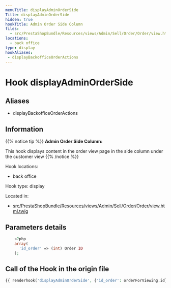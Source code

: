 ```yaml
---
menuTitle: displayAdminOrderSide
Title: displayAdminOrderSide
hidden: true
hookTitle: Admin Order Side Column
files:
  - src/PrestaShopBundle/Resources/views/Admin/Sell/Order/Order/view.html.twig
locations:
  - back office
type: display
hookAliases:
 - displayBackofficeOrderActions
---
```


# Hook displayAdminOrderSide

## Aliases
 
 - displayBackofficeOrderActions

## Information

{{% notice tip %}}
**Admin Order Side Column:** 

This hook displays content in the order view page in the side column under the customer view
{{% /notice %}}

Hook locations: 
  - back office

Hook type: display

Located in: 
  - [src/PrestaShopBundle/Resources/views/Admin/Sell/Order/Order/view.html.twig](https://github.com/PrestaShop/PrestaShop/blob/8.0.x/src/PrestaShopBundle/Resources/views/Admin/Sell/Order/Order/view.html.twig)

## Parameters details

```php
    <?php
    array(
      'id_order' => (int) Order ID
    );
```

## Call of the Hook in the origin file

```php
{{ renderhook('displayAdminOrderSide', {'id_order': orderForViewing.id}) }}
```